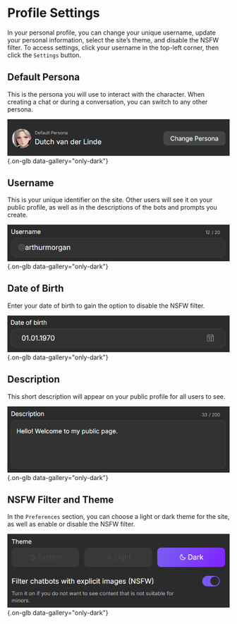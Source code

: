 # Profile Settings

In your personal profile, you can change your unique username, update your personal information, select the site’s theme, and disable the NSFW filter. To access settings, click your username in the top-left corner, then click the `Settings` button.

## Default Persona

This is the persona you will use to interact with the character. When creating a chat or during a conversation, you can switch to any other persona.

![](assets/image/default-persona.png){.on-glb data-gallery="only-dark"}

## Username

This is your unique identifier on the site. Other users will see it on your public profile, as well as in the descriptions of the bots and prompts you create.

![](assets/image/username.png){.on-glb data-gallery="only-dark"}

## Date of Birth

Enter your date of birth to gain the option to disable the NSFW filter.

![](assets/image/date-of-birth.png){.on-glb data-gallery="only-dark"}

## Description

This short description will appear on your public profile for all users to see.

![](assets/image/description.png){.on-glb data-gallery="only-dark"}

## NSFW Filter and Theme

In the `Preferences` section, you can choose a light or dark theme for the site, as well as enable or disable the NSFW filter.

![](assets/image/nsfw-filter.png){.on-glb data-gallery="only-dark"}